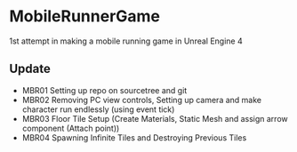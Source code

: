 # MobileRunnerGame
1st attempt in making a mobile running game in Unreal Engine 4

## Update
* MBR01 Setting up repo on sourcetree and git
* MBR02 Removing PC view controls, Setting up camera and make character run endlessly (using event tick)
* MBR03 Floor Tile Setup (Create Materials, Static Mesh and assign arrow component (Attach point))
* MBR04 Spawning Infinite Tiles and Destroying Previous Tiles
